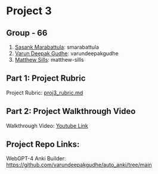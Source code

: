# Project 3

## Group - 66
1) [Sasank Marabattula](https://github.com/smarabattula): smarabattula
2) [Varun Deepak Gudhe](https://github.com/varundeepakgudhe): varundeepakgudhe
3) [Matthew Sills](https://github.com/matthew-sills): matthew-sills

## Part 1: Project Rubric
Project Rubric: [proj3_rubric.md](https://github.com/varundeepakgudhe/SE_Team_66/blob/main/proj3/proj3_rubric.md)

## Part 2: Project Walkthrough Video
Walkthrough Video: [Youtube Link](https://youtu.be/omAxNoQEgWw)

## Project Repo Links:
WebGPT-4 Anki Builder: https://github.com/varundeepakgudhe/auto_anki/tree/main
